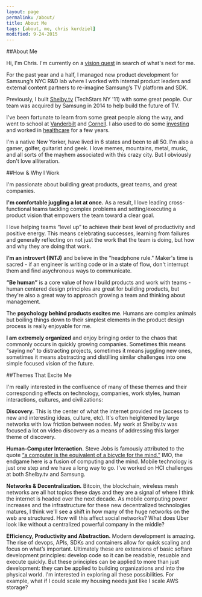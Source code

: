 ```yaml
---
layout: page
permalink: /about/
title: About Me
tags: [about, me, chris kurdziel]
modified: 9-24-2015
---
```

##About Me

Hi, I'm Chris. I'm currently on a [vision quest](https://www.youtube.com/watch?v=FbccrO8qKog) in search of what's next for me.

For the past year and a half, I managed new product development for Samsung’s NYC R&D lab where I worked with internal product leaders and external content partners to re-imagine Samsung’s TV platform and SDK.

Previously, I built [Shelby.tv](http://shelby.tv) (TechStars NY '11) with some great people. Our team was acquired by Samsung in 2014 to help build the future of TV.

I've been fortunate to learn from some great people along the way, and went to school at [Vanderbilt](http://engineering.vanderbilt.edu/) and [Cornell](http://www.johnson.cornell.edu/). I also used to do some [investing](http://www.brventurefund.com/) and worked in [healthcare](http://www.mckesson.com/) for a few years.

I'm a native New Yorker, have lived in 6 states and been to all 50. I'm also a gamer, golfer, guitarist and geek. I love memes, mountains, metal, music, and all sorts of the mayhem associated with this crazy city. But I obviously don't love alliteration.


##How & Why I Work

I'm passionate about building great products, great teams, and great companies.

**I'm comfortable juggling a lot at once.** As a result, I love leading cross-functional teams tackling complex problems and setting/executing a product vision that empowers the team toward a clear goal.

I love helping teams “level up” to achieve their best level of productivity and positive energy. This means celebrating successes, learning from failures and generally reflecting on not just the work that the team is doing, but how and why they are doing that work.

**I’m an introvert (INTJ)** and believe in the "headphone rule." Maker's time is sacred - if an engineer is writing code or in a state of flow, don't interrupt them and find asychronous ways to communicate.

**“Be human”** is a core value of how I build products and work with teams - human centered design principles are great for building products, but they're also a great way to approach growing a team and thinking about management.

The **psychology behind products excites me**. Humans are complex animals but boiling things down to their simplest elements in the product design process is really enjoyable for me.

**I am extremely organized** and enjoy bringing order to the chaos that commonly occurs in quickly growing companies. Sometimes this means "saying no" to distracting projects, sometimes it means juggling new ones, sometimes it means abstracting and distilling similar challenges into one simple focused vision of the future.


##Themes That Excite Me

I'm really interested in the confluence of many of these themes and their corresponding effects on technology, companies, work styles, human interactions, cultures, and civilizations:

**Discovery.** This is the center of what the internet provided me (access to new and interesting ideas, culture, etc). It's often heightened by large networks with low friction between nodes. My work at Shelby.tv was focused a lot on video discovery as a means of addressing this larger theme of discovery.

**Human-Computer Interaction.** Steve Jobs is famously attributed to the quote [“a computer is the equivalent of a bicycle for the mind.”](https://www.youtube.com/watch?v=ob_GX50Za6c) IMO, the endgame here is a fusion of computing and the mind. Mobile technology is just one step and we have a long way to go. I've worked on HCI challenges at both Shelby.tv and Samsung.

**Networks & Decentralization.** Bitcoin, the blockchain, wireless mesh networks are all hot topics these days and they are a signal of where I think the internet is headed over the next decade. As mobile computing power increases and the infrastructure for these new decentralized technologies matures, I think we'll see a shift in how many of the huge networks on the web are structured. How will this affect social networks? What does Uber look like without a centralized powerful company in the middle?

**Efficiency, Productivity and Abstraction.** Modern development is amazing. The rise of devops, APIs, SDKs and containers allow for quick scaling and focus on what’s important. Ultimately these are extensions of basic softare development principles: develop code so it can be readable, resuable and execute quickly. But these principles can be applied to more than just development: they can be applied to building organizations and into the physical world. I'm interested in exploring all these possibilities. For example, what if I could scale my housing needs just like I scale AWS storage?
